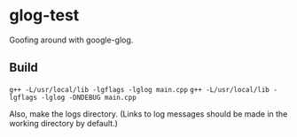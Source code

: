 glog-test
=========

Goofing around with google-glog.

Build
-----

`g++ -L/usr/local/lib -lgflags -lglog main.cpp` 
`g++ -L/usr/local/lib -lgflags -lglog -DNDEBUG main.cpp`

Also, make the logs directory. (Links to log messages should be made in the working directory by default.) 
